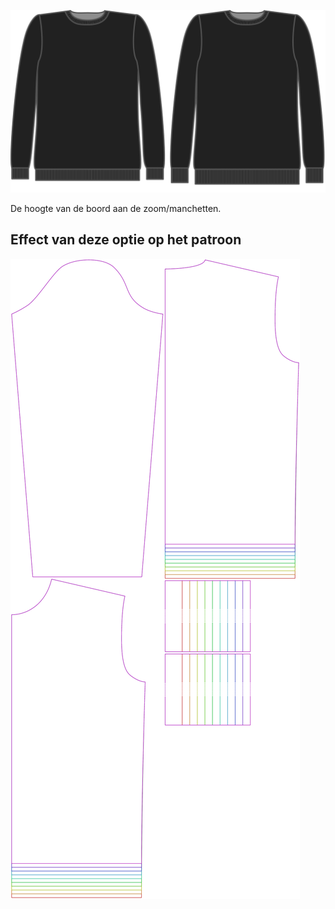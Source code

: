 ![Hoogte boord](ribbingheight.svg)

De hoogte van de boord aan de zoom/manchetten.


## Effect van deze optie op het patroon
![Deze afbeelding toont het effect van deze optie door meerdere varianten die een andere waarde hebben voor deze optie te vervangen](sven_ribbingheight_sample.svg "Effect van deze optie op het patroon")